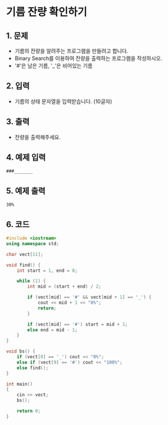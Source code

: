 # 기름 잔량 확인하기 #

## 1. 문제

- 기름의 잔량을 알려주는 프로그램을 만들려고 합니다.
- Binary Search를 이용하여 잔량을 출력하는 프로그램을 작성하시오.
- '#'은 남은 기름, '_'은 비어있는 기름

## 2. 입력
- 기름의 상태 문자열을 입력받습니다. (10글자)

## 3. 출력
- 잔량을 출력해주세요.

## 4. 예제 입력
```
###_______
```

## 5. 예제 출력
```
30%
```

## 6. 코드

```c++
#include <iostream>
using namespace std;

char vect[11];

void find() {
    int start = 1, end = 8;

    while (1) {
        int mid = (start + end) / 2;

        if (vect[mid] == '#' && vect[mid + 1] == '_') {
            cout << mid + 1 << "0%";
            return;
        }

        if (vect[mid] == '#') start = mid + 1;
        else end = mid - 1;
    }
}

void bs() {
    if (vect[0] == '_') cout << "0%";
    else if (vect[9] == '#') cout << "100%";
    else find();
}

int main()
{
    cin >> vect;
    bs();

    return 0;
}
```
